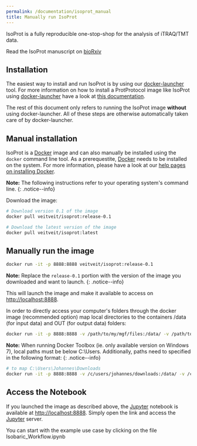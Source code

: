 ```yaml
---
permalink: /documentation/isoprot_manual
title: Manually run IsoProt
---
```


IsoProt is a fully reproducible one-stop-shop for the analysis of iTRAQ/TMT data. 

<i class="far fa-file-alt"></i> Read the IsoProt manuscript on [bioRxiv](https://doi.org/10.1101/446070)

## Installation

The easiest way to install and run IsoProt is by using our [docker-launcher](/documentation/docker_launcher) tool. For more information on how to install a ProtProtocol image like IsoProt using [docker-launcher](https://github.com/ProtProtocols/docker-launcher) have a look at [this documentation](/documentation/docker_launcher).

The rest of this document only refers to running the IsoProt image **without** using docker-launcher. All of these steps are otherwise automatically taken care of by docker-launcher.

## Manual installation

IsoProt is a [Docker](https://www.docker.com) image and can also manually be installed using the `docker` command line tool. As a prerequestite, [Docker](https://www.docker.com) needs to be installed on the system. For more information, please have a look at our [help pages on installing Docker](/documentation/install_docker).

**Note:** The following instructions refer to your operating system's command line.
{: .notice--info}

Download the image:

```bash
# Download version 0.1 of the image
docker pull veitveit/isoprot:release-0.1

# Download the latest version of the image
docker pull veitveit/isoprot:latest
```

## Manually run the image

```bash
docker run -it -p 8888:8888 veitveit/isoprot:release-0.1
```

**Note:** Replace the `release-0.1` portion with the version of the image you downloaded and want to launch.
{: .notice--info}

This will launch the image and make it available to access on [http://localhost:8888](http://localhost:8888).

In order to directly access your computer's folders through the docker image (recommended option) map local directories to the containers /data (for input data) and OUT (for output data) folders:

```bash
docker run -it -p 8888:8888 -v /path/to/my/mgf/files:/data/ -v /path/to/my/result/folder:/home/biodocker/OUT veitveit/isoprot
```

**Note:** When running Docker Toolbox (ie. only available version on Windows 7), local paths must be below C:\Users. Additionally, paths need to specified in the following format:
{: .notice--info}

```bash
# to map C:\Users\Johannes\Downloads
docker run -it -p 8888:8888 -v /c/users/johannes/downloads:/data/ -v /c/users/johannes/results:/home/biodocker/OUT veitveit/isoprot
```

## Access the Notebook

If you launched the image as described above, the [Jupyter](https://jupyter.org) notebook is available at [http://localhost:8888](http://localhost:8888). Simply open the link and access the [Jupyter](https://jupyter.org) server.

You can start with the example use case by clicking on the file Isobaric_Workflow.ipynb
